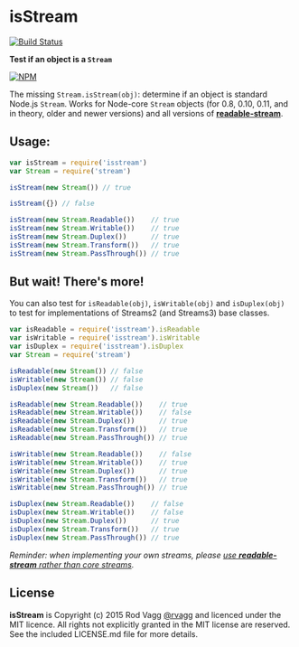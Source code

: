 # isStream

[![Build Status](https://secure.travis-ci.org/rvagg/isstream.png)](http://travis-ci.org/rvagg/isstream)

**Test if an object is a `Stream`**

[![NPM](https://nodei.co/npm/isstream.svg)](https://nodei.co/npm/isstream/)

The missing `Stream.isStream(obj)`: determine if an object is standard Node.js `Stream`. Works for Node-core `Stream` objects (for 0.8, 0.10, 0.11, and in theory, older and newer versions) and all versions of **[readable-stream](https://github.com/isaacs/readable-stream)**.

## Usage:

```js
var isStream = require('isstream')
var Stream = require('stream')

isStream(new Stream()) // true

isStream({}) // false

isStream(new Stream.Readable())    // true
isStream(new Stream.Writable())    // true
isStream(new Stream.Duplex())      // true
isStream(new Stream.Transform())   // true
isStream(new Stream.PassThrough()) // true
```

## But wait! There's more!

You can also test for `isReadable(obj)`, `isWritable(obj)` and `isDuplex(obj)` to test for implementations of Streams2 (and Streams3) base classes.

```js
var isReadable = require('isstream').isReadable
var isWritable = require('isstream').isWritable
var isDuplex = require('isstream').isDuplex
var Stream = require('stream')

isReadable(new Stream()) // false
isWritable(new Stream()) // false
isDuplex(new Stream())   // false

isReadable(new Stream.Readable())    // true
isReadable(new Stream.Writable())    // false
isReadable(new Stream.Duplex())      // true
isReadable(new Stream.Transform())   // true
isReadable(new Stream.PassThrough()) // true

isWritable(new Stream.Readable())    // false
isWritable(new Stream.Writable())    // true
isWritable(new Stream.Duplex())      // true
isWritable(new Stream.Transform())   // true
isWritable(new Stream.PassThrough()) // true

isDuplex(new Stream.Readable())    // false
isDuplex(new Stream.Writable())    // false
isDuplex(new Stream.Duplex())      // true
isDuplex(new Stream.Transform())   // true
isDuplex(new Stream.PassThrough()) // true
```

*Reminder: when implementing your own streams, please [use **readable-stream** rather than core streams](http://r.va.gg/2014/06/why-i-dont-use-nodes-core-stream-module.html).*


## License

**isStream** is Copyright (c) 2015 Rod Vagg [@rvagg](https://twitter.com/rvagg) and licenced under the MIT licence. All rights not explicitly granted in the MIT license are reserved. See the included LICENSE.md file for more details.

